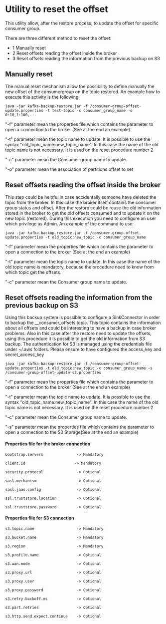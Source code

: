 
# Utility to reset the offset
This utility allow, after the restore process, to update the offset for specific consumer group.

There are three different method to reset the offset:
 - 1 Manually reset
 - 2 Reset offsets reading the offset inside the broker
 - 3 Reset offsets reading the information from the previous backup on S3

## Manually reset
The manual reset mechanism allow the possibility to define manually the new offset of the consumergroup on the topic restored.
An example how to execute this activity is the following

``
java -jar kafka-backup-restore.jar -f /consumer-group-offset-update.properties -t test-topic -c consumer_group_name -o 0:10,1:100,...
``

"-f" parameter mean the properties file which contains the parameter to open a connection to the broker (See at the end an example)

"-t" parameter mean the topic name to update. It is possible to use the syntax "old_topic_name:new_topic_name". In this case the name of the old topic name is not necessary. It is used on the reset procedure number 2

"-c" parameter mean the Consumer group name to update.

"-o" parameter mean the association of partitions:offset to set

## Reset offsets reading the offset inside the broker
This step could be helpful in case accidentally someone have deleted the topic from the broker. In this case the broker 
itself contains the consumer group status and offset. After the restore could be reuse the old information stored in
the broker to get the old offsets consumed and to update it on the new topic (restored).
During this execution you need to configure an user which privilege as Admin.
An example of the command to use:
 
``
java -jar kafka-backup-restore.jar -f /consumer-group-offset-update.properties -t old_topic:new_topic -c consumer_group_name
``

"-f" parameter mean the properties file which contains the parameter to open a connection to the broker (See at the end an example)

"-t" parameter mean the topic name to update. In this case the name of the old topic name is mandatory, because the procedure need to know from which topic get the offsets.

"-c" parameter mean the Consumer group name to update.

## Reset offsets reading the information from the previous backup on S3
Using this backup system is possible to configure a SinkConnector in order to backup the __consumer_offsets topic.
This topic contains the information about all offsets and could be interesting to have a backup in case broker problems.
Also in this case after the restore need to update the offsets, using this procedure it is possible to get the old information
from S3 backup.
The authentication for S3 is managed using the credentials file under ~/.aws folders. Please ensure to have configured the access_key and secret_access_key

``
java -jar kafka-backup-restore.jar -f /consumer-group-offset-update.properties -t old_topic:new_topic -c consumer_group_name -s /consumer-group-offset-update-s3.properties
``

"-f" parameter mean the properties file which contains the parameter to open a connection to the broker (See at the end an example)

"-t" parameter mean the topic name to update. It is possible to use the syntax "old_topic_name:new_topic_name". In this case the name of the old topic name is not necessary. It is used on the reset procedure number 2

"-c" parameter mean the Consumer group name to update.

"-s" parameter mean the properties file which contains the parameter to open a connection to the S3 Storage(See at the end an example)


#### Properties file for the broker connection
`bootstrap.servers               -> Mandatory`

`client.id                      -> Mandatory`

`security.protocol               -> Optional`

`sasl.mechanism                  -> Optional`

`sasl.jaas.config                -> Optional`

`ssl.truststore.location         -> Optional`

`ssl.truststore.password         -> Optional`

#### Properties file for S3 connection
`s3.topic.name                   -> Mandatory`

`s3.bucket.name                  -> Mandatory`

`s3.region                       -> Mandatory`

`s3.profile.name                 -> Optional`

`s3.wan.mode                     -> Optional`

`s3.proxy.url                    -> Optional`

`s3.proxy.user                   -> Optional`

`s3.proxy.password               -> Optional`

`s3.retry.backoff.ms             -> Optional`

`s3.part.retries                 -> Optional`

`s3.http.send.expect.continue    -> Optional`


